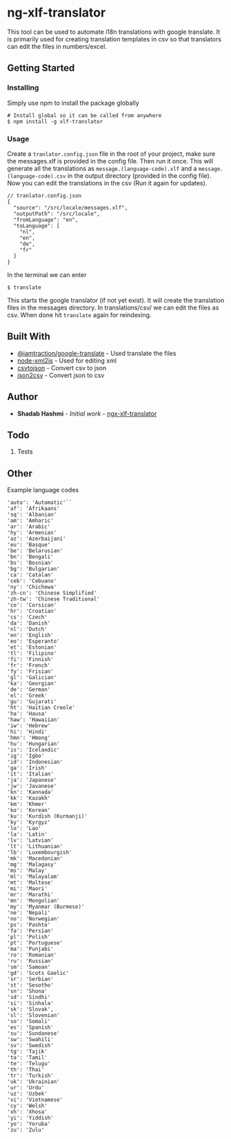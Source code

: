 # ng-xlf-translator

This tool can be used to automate i18n translations with google translate.
It is primarily used for creating translation templates in csv so that translators can edit the files in numbers/excel.

## Getting Started

### Installing

Simply use npm to install the package globally

```
# Install global so it can be called from anywhere
$ npm install -g xlf-translator
```

### Usage

Create a `tranlator.config.json` file in the root of your project, make sure the messages.xlf is provided in the config file. Then run it once.
This will generate all the translations
as `message.(language-code).xlf` and a `message.(language-code).csv` in the output directory (provided in the config file).
Now you can edit the translations in the csv (Run it again for updates).

```
// tranlator.config.json
{
  "source": "/src/locale/messages.xlf",
  "outputPath": "/src/locale",
  "fromLanguage": "en",
  "toLanguage": [
    "nl",
    "en",
    "de",
    "fr"
  ]
}

```

In the terminal we can enter

```
$ translate
```

This starts the google translator (if not yet exist). It will create the translation files in the messages directory.
In translations/csv/ we can edit the files as csv. When done hit `translate` again for reindexing.

## Built With

- [@iamtraction/google-translate](https://www.npmjs.com/package/@iamtraction/google-translate) - Used translate the files
- [node-xml2js](https://github.com/Leonidas-from-XIV/node-xml2js) - Used for editing xml
- [csvtojson](https://www.npmjs.com/package/csvtojson) - Convert csv to json
- [json2csv](https://www.npmjs.com/package/json2csv) - Convert json to csv

## Author

- **Shadab Hashmi** - _Initial work_ - [ngx-xlf-translator](https://github.com/shadabhashmi/ngx-xlf-translator)

## Todo

1. Tests

## Other

Example language codes

```
'auto': 'Automatic'``
'af': 'Afrikaans'
'sq': 'Albanian'
'am': 'Amharic'
'ar': 'Arabic'
'hy': 'Armenian'
'az': 'Azerbaijani'
'eu': 'Basque'
'be': 'Belarusian'
'bn': 'Bengali'
'bs': 'Bosnian'
'bg': 'Bulgarian'
'ca': 'Catalan'
'ceb': 'Cebuano'
'ny': 'Chichewa'
'zh-cn': 'Chinese Simplified'
'zh-tw': 'Chinese Traditional'
'co': 'Corsican'
'hr': 'Croatian'
'cs': 'Czech'
'da': 'Danish'
'nl': 'Dutch'
'en': 'English'
'eo': 'Esperanto'
'et': 'Estonian'
'tl': 'Filipino'
'fi': 'Finnish'
'fr': 'French'
'fy': 'Frisian'
'gl': 'Galician'
'ka': 'Georgian'
'de': 'German'
'el': 'Greek'
'gu': 'Gujarati'
'ht': 'Haitian Creole'
'ha': 'Hausa'
'haw': 'Hawaiian'
'iw': 'Hebrew'
'hi': 'Hindi'
'hmn': 'Hmong'
'hu': 'Hungarian'
'is': 'Icelandic'
'ig': 'Igbo'
'id': 'Indonesian'
'ga': 'Irish'
'it': 'Italian'
'ja': 'Japanese'
'jw': 'Javanese'
'kn': 'Kannada'
'kk': 'Kazakh'
'km': 'Khmer'
'ko': 'Korean'
'ku': 'Kurdish (Kurmanji)'
'ky': 'Kyrgyz'
'lo': 'Lao'
'la': 'Latin'
'lv': 'Latvian'
'lt': 'Lithuanian'
'lb': 'Luxembourgish'
'mk': 'Macedonian'
'mg': 'Malagasy'
'ms': 'Malay'
'ml': 'Malayalam'
'mt': 'Maltese'
'mi': 'Maori'
'mr': 'Marathi'
'mn': 'Mongolian'
'my': 'Myanmar (Burmese)'
'ne': 'Nepali'
'no': 'Norwegian'
'ps': 'Pashto'
'fa': 'Persian'
'pl': 'Polish'
'pt': 'Portuguese'
'ma': 'Punjabi'
'ro': 'Romanian'
'ru': 'Russian'
'sm': 'Samoan'
'gd': 'Scots Gaelic'
'sr': 'Serbian'
'st': 'Sesotho'
'sn': 'Shona'
'sd': 'Sindhi'
'si': 'Sinhala'
'sk': 'Slovak',
'sl': 'Slovenian'
'so': 'Somali'
'es': 'Spanish'
'su': 'Sundanese'
'sw': 'Swahili'
'sv': 'Swedish'
'tg': 'Tajik'
'ta': 'Tamil'
'te': 'Telugu'
'th': 'Thai'
'tr': 'Turkish'
'uk': 'Ukrainian'
'ur': 'Urdu'
'uz': 'Uzbek'
'vi': 'Vietnamese'
'cy': 'Welsh'
'xh': 'Xhosa'
'yi': 'Yiddish'
'yo': 'Yoruba'
'zu': 'Zulu'
```

